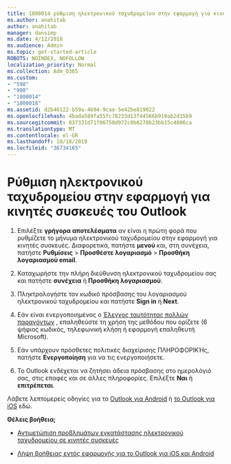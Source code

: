 ```yaml
---
title: 1800014 ρύθμιση ηλεκτρονικού ταχυδρομείου στην εφαρμογή για κινητές συσκευές του Outlook
ms.author: anahitab
author: anahitab
manager: dansimp
ms.date: 4/12/2018
ms.audience: Admin
ms.topic: get-started-article
ROBOTS: NOINDEX, NOFOLLOW
localization_priority: Normal
ms.collection: Adm_O365
ms.custom:
- "598"
- "900"
- "1800014"
- "1800018"
ms.assetid: d2b46122-b59a-4b94-9cae-5e42be819022
ms.openlocfilehash: 4bada589fa55fc78233d13f44566b919ab2d15b9
ms.sourcegitcommit: 037331d71f06750d972c0b6278b23bb15c4806ca
ms.translationtype: MT
ms.contentlocale: el-GR
ms.lasthandoff: 10/18/2019
ms.locfileid: "36734165"
---
```

# <a name="set-up-email-in-the-outlook-mobile-app"></a>Ρύθμιση ηλεκτρονικού ταχυδρομείου στην εφαρμογή για κινητές συσκευές του Outlook

1. Επιλέξτε **γρήγορα αποτελέσματα** αν είναι η πρώτη φορά που ρυθμίζετε το μήνυμα ηλεκτρονικού ταχυδρομείου στην εφαρμογή για κινητές συσκευές. Διαφορετικά, πατήστε **μενού** και, στη συνέχεια, πατήστε **Ρυθμίσεις** \> **Προσθέστε λογαριασμό** \> **Προσθήκη λογαριασμού email**.

2. Καταχωρήστε την πλήρη διεύθυνση ηλεκτρονικού ταχυδρομείου σας και πατήστε **συνέχεια** ή **Προσθήκη λογαριασμού**.

3. Πληκτρολογήστε τον κωδικό πρόσβασης του λογαριασμού ηλεκτρονικού ταχυδρομείου και πατήστε **Sign in** ή **Next**.

4. Εάν είναι ενεργοποιημένος ο [Έλεγχος ταυτότητας πολλών παραγόντων](https://docs.microsoft.com/office365/admin/security-and-compliance/set-up-multi-factor-authentication) , επαληθεύστε τη χρήση της μεθόδου που ορίζετε (6 ψήφιος κωδικός, τηλεφωνική κλήση ή εφαρμογή επαληθευτή Microsoft).

5. Εάν υπάρχουν πρόσθετες πολιτικές διαχείρισης ΠΛΗΡΟΦΟΡΙΚΉς, πατήστε **Ενεργοποίηση** για να τις ενεργοποιήσετε.

6. Το Outlook ενδέχεται να ζητήσει άδεια πρόσβασης στο ημερολόγιό σας, στις επαφές και σε άλλες πληροφορίες. Επιλέξτε **Ναι** ή **επιτρέπεται**.

Λάβετε λεπτομερείς οδηγίες για το [Outlook για Android](https://support.office.com/article/886db551-8dfa-4fd5-b835-f8e532091872.aspx) ή [το Outlook για iOS](https://support.office.com/article/b2de2161-cc1d-49ef-9ef9-81acd1c8e234.aspx) εδώ.
  
 **Θέλεις βοήθεια;**
  
- [Αντιμετώπιση προβλημάτων εγκατάστασης ηλεκτρονικού ταχυδρομείου σε κινητές συσκευές](https://support.office.com/article/a264ef01-9c88-48fb-9285-7017e4f31f02.aspx)

- [Λήψη βοήθειας εντός εφαρμογής για το Outlook για iOS και Android](https://support.office.com/article/218a22d1-9fa5-4889-b689-de1c63493243.aspx#ID0EAABAAA=Contact_Support)
